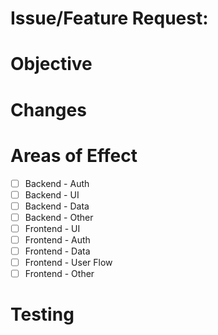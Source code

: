 # Issue/Feature Request: #

# Objective

# Changes

# Areas of Effect
- [ ] Backend - Auth
- [ ] Backend - UI
- [ ] Backend - Data
- [ ] Backend - Other
- [ ] Frontend - UI
- [ ] Frontend - Auth
- [ ] Frontend - Data
- [ ] Frontend - User Flow
- [ ] Frontend - Other

# Testing
